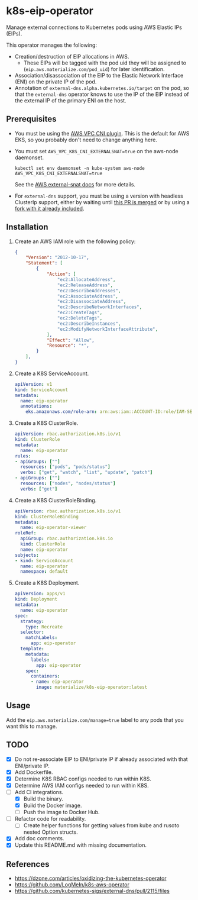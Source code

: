 # k8s-eip-operator

Manage external connections to Kubernetes pods using AWS Elastic IPs (EIPs).

This operator manages the following:
* Creation/destruction of EIP allocations in AWS.
    * These EIPs will be tagged with the pod uid they will be assigned to (`eip.aws.materialize.com/pod_uid`) for later identification.
* Association/disassociation of the EIP to the Elastic Network Interface (ENI) on the private IP of the pod.
* Annotation of `external-dns.alpha.kubernetes.io/target` on the pod, so that the `external-dns` operator knows to use the IP of the EIP instead of the external IP of the primary ENI on the host.

## Prerequisites

* You must be using the [AWS VPC CNI plugin](https://github.com/aws/amazon-vpc-cni-k8s). This is the default for AWS EKS, so you probably don't need to change anything here.

* You must set `AWS_VPC_K8S_CNI_EXTERNALSNAT=true` on the aws-node daemonset.
    ```
    kubectl set env daemonset -n kube-system aws-node AWS_VPC_K8S_CNI_EXTERNALSNAT=true
    ```
    See the [AWS external-snat docs](https://docs.aws.amazon.com/eks/latest/userguide/external-snat.html) for more details.

* For `external-dns` support, you must be using a version with headless ClusterIp support, either by waiting until [this PR is merged](https://github.com/kubernetes-sigs/external-dns/pull/2115) or by using a [fork with it already included](https://github.com/MaterializeInc/external-dns).

## Installation

1. Create an AWS IAM role with the following policy:
    ```json
    {
        "Version": "2012-10-17",
        "Statement": [
            {
                "Action": [
                    "ec2:AllocateAddress",
                    "ec2:ReleaseAddress",
                    "ec2:DescribeAddresses",
                    "ec2:AssociateAddress",
                    "ec2:DisassociateAddress",
                    "ec2:DescribeNetworkInterfaces",
                    "ec2:CreateTags",
                    "ec2:DeleteTags",
                    "ec2:DescribeInstances",
                    "ec2:ModifyNetworkInterfaceAttribute",
                ],
                "Effect": "Allow",
                "Resource": "*",
            }
        ],
    }
    ```
2. Create a K8S ServiceAccount.
    ```yaml
    apiVersion: v1
    kind: ServiceAccount
    metadata:
      name: eip-operator
      annotations:
        eks.amazonaws.com/role-arn: arn:aws:iam::ACCOUNT-ID:role/IAM-SERVICE-ROLE-NAME
    ```
3. Create a K8S ClusterRole.
    ```yaml
    apiVersion: rbac.authorization.k8s.io/v1
    kind: ClusterRole
    metadata:
      name: eip-operator
    rules:
    - apiGroups: [""]
      resources: ["pods", "pods/status"]
      verbs: ["get", "watch", "list", "update", "patch"]
    - apiGroups: [""]
      resources: ["nodes", "nodes/status"]
      verbs: ["get"]
    ```
4. Create a K8S ClusterRoleBinding.
    ```yaml
    apiVersion: rbac.authorization.k8s.io/v1
    kind: ClusterRoleBinding
    metadata:
      name: eip-operator-viewer
    roleRef:
      apiGroup: rbac.authorization.k8s.io
      kind: ClusterRole
      name: eip-operator
    subjects:
    - kind: ServiceAccount
      name: eip-operator
      namespace: default
    ```
5. Create a K8S Deployment.
    ```yaml
    apiVersion: apps/v1
    kind: Deployment
    metadata:
      name: eip-operator
    spec:
      strategy:
        type: Recreate
      selector:
        matchLabels:
          app: eip-operator
      template:
        metadata:
          labels:
            app: eip-operator
        spec:
          containers:
          - name: eip-operator
            image: materialize/k8s-eip-operator:latest
    ```

## Usage
Add the `eip.aws.materialize.com/manage=true` label to any pods that you want this to manage.

## TODO
- [X] Do not re-associate EIP to ENI/private IP if already associated with that ENI/private IP.
- [X] Add Dockerfile.
- [X] Determine K8S RBAC configs needed to run within K8S.
- [X] Determine AWS IAM configs needed to run within K8S.
- [ ] Add CI integrations.
    - [X] Build the binary.
    - [X] Build the Docker image.
    - [ ] Push the image to Docker Hub.
- [ ] Refactor code for readability.
    - [ ] Create helper functions for getting values from kube and rusoto nested Option structs.
- [X] Add doc comments.
- [X] Update this README.md with missing documentation.

## References
* https://dzone.com/articles/oxidizing-the-kubernetes-operator
* https://github.com/LogMeIn/k8s-aws-operator
* https://github.com/kubernetes-sigs/external-dns/pull/2115/files

